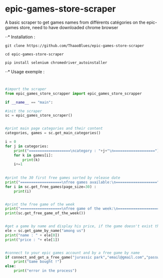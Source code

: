 # epic-games-store-scraper
A basic scraper to get games names from différents catégories on the epic-games store, need to have downloaded chrome browser

⋅⋅* Installation :


`git clone https://github.com/ThaaoBlues/epic-games-store-scraper`


`cd epic-games-store-scraper`


`pip install selenium chromedriver_autoinstaller`

⋅⋅* Usage exemple :
```python


#import the scraper 
from epic_games_store_scrapper import epic_games_store_scrapper

if __name__ == "main":

#init the scraper
sc = epic_games_store_scraper()


#print main page categories and their content
categories, games = sc.get_main_categories()

i = 0
for j in categories:
    print("===================\ncategory : "+j+"\n===================")
    for k in games[i]:
        print(k)
    i+=1
    
    
#print the 30 first free games sorted by release date
print("===================\nfree games available:\n===================")
for i in sc.get_free_games(page_size=30) :
    print(i)


#print the free game of the week
print("===================\nfree game of the week:\n===================")
print(sc.get_free_game_of_the_week())


#get a game by name and display his price, if the game doesn't exist the function return "This game is not in the epic-games store"
ele = sc.get_game_by_name("among us")
print("name : " + ele[0])
print("price : "+ ele[1])


#connect to your epic games account and by a free game by name
if connect_and_get_a_free_game("jurassic park","email@gmail.com","password"):
    print("Game bought !")
else:
    print("error in the process")
    
```
 
